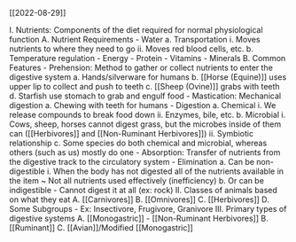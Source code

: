 [[2022-08-29]]

I. Nutrients: Components of the diet required for normal physiological function
	A. Nutrient Requirements
		- Water
			a. Transportation
				i. Moves nutrients to where they need to go
				ii. Moves red blood cells, etc.
			b. Temperature regulation
		- Energy
		- Protein
		- Vitamins
		- Minerals
	B. Common Features
		- Prehension: Method to gather or collect nutrients to enter the digestive system
			a. Hands/silverware for humans
			b. [[Horse (Equine)]] uses upper lip to collect and push to teeth
			c. [[Sheep (Ovine)]]  grabs with teeth
			d. Starfish use stomach to grab and engulf food
		- Mastication: Mechanical digestion
			a. Chewing with teeth for humans
		- Digestion
			a. Chemical
				i. We release compounds to break food down
				ii. Enzymes, bile, etc.
			b. Microbial
				i. Cows, sheep, horses cannot digest grass, but the microbes inside of them can ([[Herbivores]] and [[Non-Ruminant Herbivores]])
				ii. Symbiotic relationship
			c. Some species do both chemical and microbial, whereas others (such as us) mostly do one
		- Absorption: Transfer of nutrients from the digestive track to the circulatory system 
		- Elimination
			a. Can be non-digestible
				i. When the body has not digested all of the nutrients available in the item
					~ Not all nutrients used effectively (inefficiency)
			b. Or can be indigestible
				- Cannot digest it at all (ex: rock)
II. Classes of animals based on what they eat
	A. [[Carnivores]]
	B. [[Omnivores]]
	C. [[Herbivores]]
	D. Some Subgroups
		- Ex: Insectivore, Frugivore, Granivore
III. Primary types of digestive systems
	A. [[Monogastric]]
		- [[Non-Ruminant Herbivores]]
	B. [[Ruminant]]
	C. [[Avian]]/Modified [[Monogastric]]